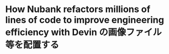 # How Nubank refactors millions of lines of code to improve engineering efficiency with Devin の画像ファイル等を配置する
